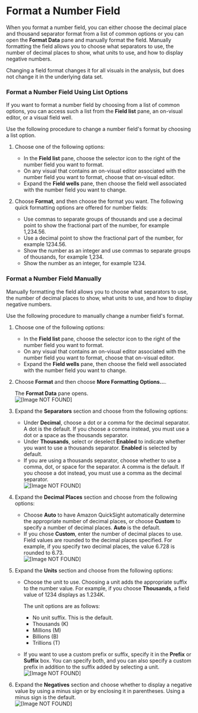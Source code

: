 # Format a Number Field<a name="format-a-number-field"></a>

When you format a number field, you can either choose the decimal place and thousand separator format from a list of common options or you can open the **Format Data** pane and manually format the field\. Manually formatting the field allows you to choose what separators to use, the number of decimal places to show, what units to use, and how to display negative numbers\.

Changing a field format changes it for all visuals in the analysis, but does not change it in the underlying data set\.

### Format a Number Field Using List Options<a name="format-a-number-field-list"></a>

If you want to format a number field by choosing from a list of common options, you can access such a list from the **Field list** pane, an on\-visual editor, or a visual field well\.

Use the following procedure to change a number field's format by choosing a list option\.

1. Choose one of the following options:
   + In the **Field list** pane, choose the selector icon to the right of the number field you want to format\.
   + On any visual that contains an on\-visual editor associated with the number field you want to format, choose that on\-visual editor\.
   + Expand the **Field wells** pane, then choose the field well associated with the number field you want to change\.

1. Choose **Format**, and then choose the format you want\. The following quick formatting options are offered for number fields:
   + Use commas to separate groups of thousands and use a decimal point to show the fractional part of the number, for example 1,234\.56\.
   + Use a decimal point to show the fractional part of the number, for example 1234\.56\.
   + Show the number as an integer and use commas to separate groups of thousands, for example 1,234\.
   + Show the number as an integer, for example 1234\.

### Format a Number Field Manually<a name="format-a-number-field-manual"></a>

Manually formatting the field allows you to choose what separators to use, the number of decimal places to show, what units to use, and how to display negative numbers\.

Use the following procedure to manually change a number field's format\.

1. Choose one of the following options:
   + In the **Field list** pane, choose the selector icon to the right of the number field you want to format\.
   + On any visual that contains an on\-visual editor associated with the number field you want to format, choose that on\-visual editor\.
   + Expand the **Field wells** pane, then choose the field well associated with the number field you want to change\.

1. Choose **Format** and then choose **More Formatting Options\.\.\.**\.

   The **Format Data** pane opens\.  
![\[Image NOT FOUND\]](http://docs.aws.amazon.com/quicksight/latest/user/images/format-data-number.png)

1. Expand the **Separators** section and choose from the following options:
   + Under **Decimal**, choose a dot or a comma for the decimal separator\. A dot is the default\. If you choose a comma instead, you must use a dot or a space as the thousands separator\.
   + Under **Thousands**, select or deselect **Enabled** to indicate whether you want to use a thousands separator\. **Enabled** is selected by default\.
   + If you are using a thousands separator, choose whether to use a comma, dot, or space for the separator\. A comma is the default\. If you choose a dot instead, you must use a comma as the decimal separator\.  
![\[Image NOT FOUND\]](http://docs.aws.amazon.com/quicksight/latest/user/images/number-separator.png)

1. Expand the **Decimal Places** section and choose from the following options:
   + Choose **Auto** to have Amazon QuickSight automatically determine the appropriate number of decimal places, or choose **Custom** to specify a number of decimal places\. **Auto** is the default\.
   + If you chose **Custom**, enter the number of decimal places to use\. Field values are rounded to the decimal places specified\. For example, if you specify two decimal places, the value 6\.728 is rounded to 6\.73\.  
![\[Image NOT FOUND\]](http://docs.aws.amazon.com/quicksight/latest/user/images/number-decimals.png)

1. Expand the **Units** section and choose from the following options:
   + Choose the unit to use\. Choosing a unit adds the appropriate suffix to the number value\. For example, if you choose **Thousands**, a field value of 1234 displays as 1\.234K\.

     The unit options are as follows:
     + No unit suffix\. This is the default\.
     + Thousands \(K\)
     + Millions \(M\)
     + Billions \(B\)
     + Trillions \(T\)
   + If you want to use a custom prefix or suffix, specify it in the **Prefix** or **Suffix** box\. You can specify both, and you can also specify a custom prefix in addition to the suffix added by selecting a unit\.  
![\[Image NOT FOUND\]](http://docs.aws.amazon.com/quicksight/latest/user/images/number-units.png)

1. Expand the **Negatives** section and choose whether to display a negative value by using a minus sign or by enclosing it in parentheses\. Using a minus sign is the default\.  
![\[Image NOT FOUND\]](http://docs.aws.amazon.com/quicksight/latest/user/images/number-negatives.png)